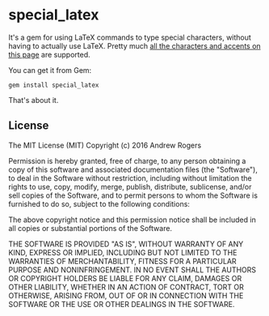 # special_latex

It's a gem for using LaTeX commands to type special characters, without having to actually use LaTeX. Pretty much [all the characters and accents on this page](https://en.wikibooks.org/wiki/LaTeX/Special_Characters) are supported.

You can get it from Gem:
```
gem install special_latex
```

That's about it.

## License

The MIT License (MIT)
Copyright (c) 2016 Andrew Rogers

Permission is hereby granted, free of charge, to any person obtaining a copy of this software and associated documentation files (the "Software"), to deal in the Software without restriction, including without limitation the rights to use, copy, modify, merge, publish, distribute, sublicense, and/or sell copies of the Software, and to permit persons to whom the Software is furnished to do so, subject to the following conditions:

The above copyright notice and this permission notice shall be included in all copies or substantial portions of the Software.

THE SOFTWARE IS PROVIDED "AS IS", WITHOUT WARRANTY OF ANY KIND, EXPRESS OR IMPLIED, INCLUDING BUT NOT LIMITED TO THE WARRANTIES OF MERCHANTABILITY, FITNESS FOR A PARTICULAR PURPOSE AND NONINFRINGEMENT. IN NO EVENT SHALL THE AUTHORS OR COPYRIGHT HOLDERS BE LIABLE FOR ANY CLAIM, DAMAGES OR OTHER LIABILITY, WHETHER IN AN ACTION OF CONTRACT, TORT OR OTHERWISE, ARISING FROM, OUT OF OR IN CONNECTION WITH THE SOFTWARE OR THE USE OR OTHER DEALINGS IN THE SOFTWARE.